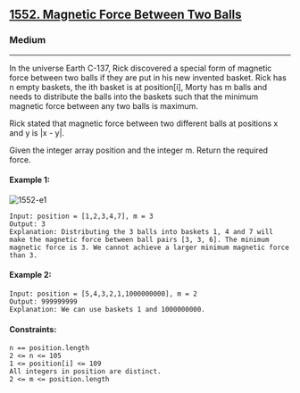 [1552. Magnetic Force Between Two Balls](https://leetcode.com/problems/magnetic-force-between-two-balls/?envType=daily-question&envId=2024-06-20)
---------------------------------------------------------------------------------------------------------------------------------------------

### Medium
---------------------------------------------------------------------------------------------------------------------------------------------

In the universe Earth C-137, Rick discovered a special form of magnetic force between two balls if they are put in his new invented basket. Rick has n empty baskets, the ith basket is at position[i], Morty has m balls and needs to distribute the balls into the baskets such that the minimum magnetic force between any two balls is maximum.

Rick stated that magnetic force between two different balls at positions x and y is |x - y|.

Given the integer array position and the integer m. Return the required force.

#### Example 1:
![1552-e1](https://github.com/chandrikabijore/LeetCode-solutions/assets/93921178/71f73475-a955-4aa5-b0b5-02c80916c1f9)
```
Input: position = [1,2,3,4,7], m = 3
Output: 3
Explanation: Distributing the 3 balls into baskets 1, 4 and 7 will make the magnetic force between ball pairs [3, 3, 6]. The minimum magnetic force is 3. We cannot achieve a larger minimum magnetic force than 3.
```
#### Example 2:
```
Input: position = [5,4,3,2,1,1000000000], m = 2
Output: 999999999
Explanation: We can use baskets 1 and 1000000000.
```
#### Constraints:
```
n == position.length
2 <= n <= 105
1 <= position[i] <= 109
All integers in position are distinct.
2 <= m <= position.length
```
